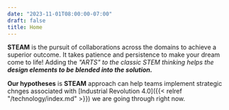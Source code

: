 ```yaml
---
date: "2023-11-01T08:00:00-07:00"
draft: false
title: Home
---
```



**STEAM** is the pursuit of collaborations across the domains to achieve a superior outcome. It takes patience and persistence to make your dream come to life! Adding the *"ARTS" to the classic STEM thinking helps the **design elements to be blended into the solution.***

**Our hypotheses** is **STEAM** approach can help teams implement strategic chnges associated with  [Industrial Revolution 4.0]({{< relref "/technology/index.md" >}}) we are going through right now.

